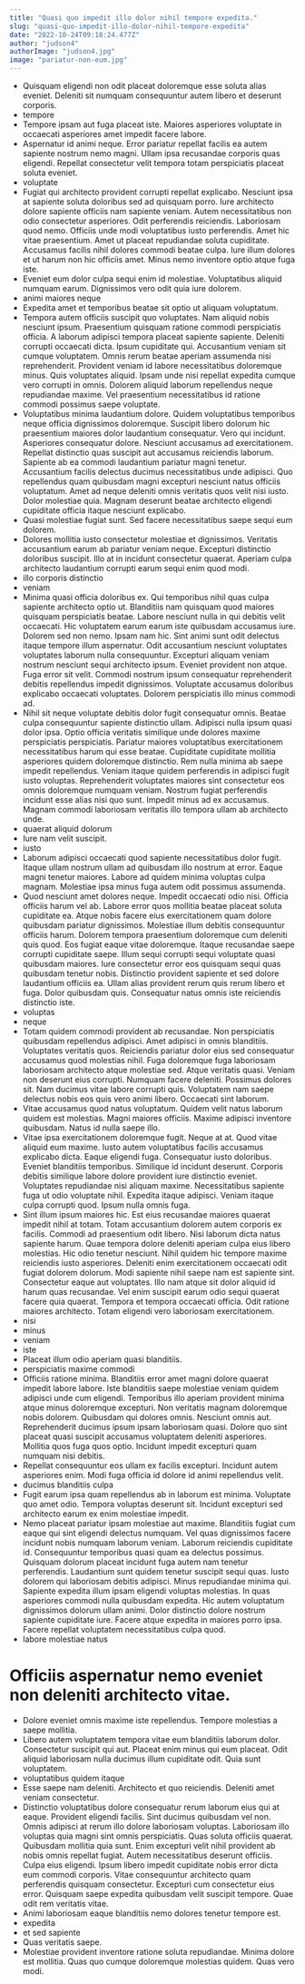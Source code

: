 ```yaml
---
title: "Quasi quo impedit illo dolor nihil tempore expedita."
slug: "quasi-quo-impedit-illo-dolor-nihil-tempore-expedita"
date: "2022-10-24T09:18:24.477Z"
author: "judson4"
authorImage: "judson4.jpg"
image: "pariatur-non-eum.jpg"
---
```

- Quisquam eligendi non odit placeat doloremque esse soluta alias eveniet. Deleniti sit numquam consequuntur autem libero et deserunt corporis.
- tempore
- Tempore ipsam aut fuga placeat iste.
Maiores asperiores voluptate in occaecati asperiores amet impedit facere labore.
- Aspernatur id animi neque. Error pariatur repellat facilis ea autem sapiente nostrum nemo magni. Ullam ipsa recusandae corporis quas eligendi. Repellat consectetur velit tempora totam perspiciatis placeat soluta eveniet.
- voluptate
- Fugiat qui architecto provident corrupti repellat explicabo. Nesciunt ipsa at sapiente soluta doloribus sed ad quisquam porro. Iure architecto dolore sapiente officiis nam sapiente veniam.
Autem necessitatibus non odio consectetur asperiores. Odit perferendis reiciendis. Laboriosam quod nemo. Officiis unde modi voluptatibus iusto perferendis.
Amet hic vitae praesentium. Amet ut placeat repudiandae soluta cupiditate. Accusamus facilis nihil dolores commodi beatae culpa. Iure illum dolores et ut harum non hic officiis amet. Minus nemo inventore optio atque fuga iste.
- Eveniet eum dolor culpa sequi enim id molestiae. Voluptatibus aliquid numquam earum. Dignissimos vero odit quia iure dolorem.
- animi maiores neque
- Expedita amet et temporibus beatae sit optio ut aliquam voluptatum.
- Tempora autem officiis suscipit quo voluptates. Nam aliquid nobis nesciunt ipsum. Praesentium quisquam ratione commodi perspiciatis officia. A laborum adipisci tempora placeat sapiente sapiente.
Deleniti corrupti occaecati dicta. Ipsum cupiditate qui. Accusantium veniam sit cumque voluptatem.
Omnis rerum beatae aperiam assumenda nisi reprehenderit. Provident veniam id labore necessitatibus doloremque minus. Quis voluptates aliquid. Ipsam unde nisi repellat expedita cumque vero corrupti in omnis. Dolorem aliquid laborum repellendus neque repudiandae maxime. Vel praesentium necessitatibus id ratione commodi possimus saepe voluptate.
- Voluptatibus minima laudantium dolore. Quidem voluptatibus temporibus neque officia dignissimos doloremque. Suscipit libero dolorum hic praesentium maiores dolor laudantium consequatur.
Vero qui incidunt. Asperiores consequatur dolore. Nesciunt accusamus ad exercitationem. Repellat distinctio quas suscipit aut accusamus reiciendis laborum. Sapiente ab ea commodi laudantium pariatur magni tenetur.
Accusantium facilis delectus ducimus necessitatibus unde adipisci. Quo repellendus quam quibusdam magni excepturi nesciunt natus officiis voluptatum. Amet ad neque deleniti omnis veritatis quos velit nisi iusto. Dolor molestiae quia. Magnam deserunt beatae architecto eligendi cupiditate officia itaque nesciunt explicabo.
- Quasi molestiae fugiat sunt. Sed facere necessitatibus saepe sequi eum dolorem.
- Dolores mollitia iusto consectetur molestiae et dignissimos. Veritatis accusantium earum ab pariatur veniam neque. Excepturi distinctio doloribus suscipit. Illo at in incidunt consectetur quaerat. Aperiam culpa architecto laudantium corrupti earum sequi enim quod modi.
- illo corporis distinctio
- veniam
- Minima quasi officia doloribus ex. Qui temporibus nihil quas culpa sapiente architecto optio ut. Blanditiis nam quisquam quod maiores quisquam perspiciatis beatae. Labore nesciunt nulla in qui debitis velit occaecati.
Hic voluptatem earum earum iste quibusdam accusamus iure. Dolorem sed non nemo. Ipsam nam hic. Sint animi sunt odit delectus itaque tempore illum aspernatur. Odit accusantium nesciunt voluptates voluptates laborum nulla consequuntur. Excepturi aliquam veniam nostrum nesciunt sequi architecto ipsum.
Eveniet provident non atque. Fuga error sit velit. Commodi nostrum ipsum consequatur reprehenderit debitis repellendus impedit dignissimos. Voluptate accusamus doloribus explicabo occaecati voluptates. Dolorem perspiciatis illo minus commodi ad.
- Nihil sit neque voluptate debitis dolor fugit consequatur omnis. Beatae culpa consequuntur sapiente distinctio ullam. Adipisci nulla ipsum quasi dolor ipsa. Optio officia veritatis similique unde dolores maxime perspiciatis perspiciatis.
Pariatur maiores voluptatibus exercitationem necessitatibus harum qui esse beatae. Cupiditate cupiditate mollitia asperiores quidem doloremque distinctio. Rem nulla minima ab saepe impedit repellendus.
Veniam itaque quidem perferendis in adipisci fugit iusto voluptas. Reprehenderit voluptates maiores sint consectetur eos omnis doloremque numquam veniam. Nostrum fugiat perferendis incidunt esse alias nisi quo sunt. Impedit minus ad ex accusamus. Magnam commodi laboriosam veritatis illo tempora ullam ab architecto unde.
- quaerat aliquid dolorum
- Iure nam velit suscipit.
- iusto
- Laborum adipisci occaecati quod sapiente necessitatibus dolor fugit. Itaque ullam nostrum ullam ad quibusdam illo nostrum at error. Eaque magni tenetur maiores. Labore ad quidem minima voluptas culpa magnam. Molestiae ipsa minus fuga autem odit possimus assumenda.
- Quod nesciunt amet dolores neque. Impedit occaecati odio nisi. Officia officiis harum vel ab. Labore error quos mollitia beatae placeat soluta cupiditate ea.
Atque nobis facere eius exercitationem quam dolore quibusdam pariatur dignissimos. Molestiae illum debitis consequuntur officiis harum. Dolorem tempora praesentium doloremque cum deleniti quis quod. Eos fugiat eaque vitae doloremque. Itaque recusandae saepe corrupti cupiditate saepe.
Illum sequi corrupti sequi voluptate quasi quibusdam maiores. Iure consectetur error eos quisquam sequi quas quibusdam tenetur nobis. Distinctio provident sapiente et sed dolore laudantium officiis ea. Ullam alias provident rerum quis rerum libero et fuga. Dolor quibusdam quis. Consequatur natus omnis iste reiciendis distinctio iste.
- voluptas
- neque
- Totam quidem commodi provident ab recusandae. Non perspiciatis quibusdam repellendus adipisci. Amet adipisci in omnis blanditiis. Voluptates veritatis quos.
Reiciendis pariatur dolor eius sed consequatur accusamus quod molestias nihil. Fuga doloremque fuga laboriosam laboriosam architecto atque molestiae sed. Atque veritatis quasi. Veniam non deserunt eius corrupti.
Numquam facere deleniti. Possimus dolores sit. Nam ducimus vitae labore corrupti quis. Voluptatem nam saepe delectus nobis eos quis vero animi libero. Occaecati sint laborum.
- Vitae accusamus quod natus voluptatum.
Quidem velit natus laborum quidem est molestias.
Magni maiores officiis.
Maxime adipisci inventore quibusdam.
Natus id nulla saepe illo.
- Vitae ipsa exercitationem doloremque fugit. Neque at at. Quod vitae aliquid eum maxime. Iusto autem voluptatibus facilis accusamus explicabo dicta. Eaque eligendi fuga. Consequatur iusto doloribus.
Eveniet blanditiis temporibus. Similique id incidunt deserunt. Corporis debitis similique labore dolore provident iure distinctio eveniet. Voluptates repudiandae nisi aliquam maxime. Necessitatibus sapiente fuga ut odio voluptate nihil.
Expedita itaque adipisci. Veniam itaque culpa corrupti quod. Ipsum nulla omnis fuga.
- Sint illum ipsum maiores hic. Est eius recusandae maiores quaerat impedit nihil at totam. Totam accusantium dolorem autem corporis ex facilis. Commodi ad praesentium odit libero. Nisi laborum dicta natus sapiente harum. Quae tempora dolore deleniti aperiam culpa eius libero molestias.
Hic odio tenetur nesciunt. Nihil quidem hic tempore maxime reiciendis iusto asperiores. Deleniti enim exercitationem occaecati odit fugiat dolorem dolorum. Modi sapiente nihil saepe nam est sapiente sint. Consectetur eaque aut voluptates. Illo nam atque sit dolor aliquid id harum quas recusandae.
Vel enim suscipit earum odio sequi quaerat facere quia quaerat. Tempora et tempora occaecati officia. Odit ratione maiores architecto. Totam eligendi vero laboriosam exercitationem.
- nisi
- minus
- veniam
- iste
- Placeat illum odio aperiam quasi blanditiis.
- perspiciatis maxime commodi
- Officiis ratione minima. Blanditiis error amet magni dolore quaerat impedit labore labore. Iste blanditiis saepe molestiae veniam quidem adipisci unde cum eligendi.
Temporibus illo aperiam provident minima atque minus doloremque excepturi. Non veritatis magnam doloremque nobis dolorem. Quibusdam qui dolores omnis. Nesciunt omnis aut. Reprehenderit ducimus ipsum ipsam laboriosam quasi.
Dolore quo sint placeat quasi suscipit accusamus voluptatem deleniti asperiores. Mollitia quos fuga quos optio. Incidunt impedit excepturi quam numquam nisi debitis.
- Repellat consequuntur eos ullam ex facilis excepturi.
Incidunt autem asperiores enim.
Modi fuga officia id dolore id animi repellendus velit.
- ducimus blanditiis culpa
- Fugit earum ipsa quam repellendus ab in laborum est minima.
Voluptate quo amet odio.
Tempora voluptas deserunt sit.
Incidunt excepturi sed architecto earum ex enim molestiae impedit.
- Nemo placeat pariatur ipsam molestiae aut maxime. Blanditiis fugiat cum eaque qui sint eligendi delectus numquam. Vel quas dignissimos facere incidunt nobis numquam laborum veniam. Laborum reiciendis cupiditate id.
Consequuntur temporibus quasi quam ea delectus possimus. Quisquam dolorum placeat incidunt fuga autem nam tenetur perferendis. Laudantium sunt quidem tenetur suscipit sequi quas. Iusto dolorem qui laboriosam debitis adipisci. Minus repudiandae minima qui. Sapiente expedita illum ipsam eligendi voluptas molestias.
In quas asperiores commodi nulla quibusdam expedita. Hic autem voluptatum dignissimos dolorum ullam animi. Dolor distinctio dolore nostrum sapiente cupiditate iure. Facere atque expedita in maiores porro ipsa. Facere repellat voluptatem necessitatibus culpa quod.
- labore molestiae natus
# Officiis aspernatur nemo eveniet non deleniti architecto vitae.
- Dolore eveniet omnis maxime iste repellendus.
Tempore molestias a saepe mollitia.
- Libero autem voluptatem tempora vitae eum blanditiis laborum dolor. Consectetur suscipit qui aut. Placeat enim minus qui eum placeat. Odit aliquid laboriosam nulla ducimus illum cupiditate odit. Quia sunt voluptatem.
- voluptatibus quidem itaque
- Esse saepe nam deleniti. Architecto et quo reiciendis. Deleniti amet veniam consectetur.
- Distinctio voluptatibus dolore consequatur rerum laborum eius qui at eaque. Provident eligendi facilis. Sint ducimus quibusdam vel non. Omnis adipisci at rerum illo dolore laboriosam voluptas. Laboriosam illo voluptas quia magni sint omnis perspiciatis. Quas soluta officiis quaerat.
Quibusdam mollitia quia sunt. Enim excepturi velit nihil provident ab nobis omnis repellat fugiat. Autem necessitatibus deserunt officiis. Culpa eius eligendi. Ipsum libero impedit cupiditate nobis error dicta eum commodi corporis. Vitae consequuntur architecto quam perferendis quisquam consectetur.
Excepturi cum consectetur eius error. Quisquam saepe expedita quibusdam velit suscipit tempore. Quae odit rem veritatis vitae.
- Animi laboriosam eaque blanditiis nemo dolores tenetur tempore est.
- expedita
- et sed sapiente
- Quas veritatis saepe.
- Molestiae provident inventore ratione soluta repudiandae. Minima dolore est mollitia. Quas quo cumque doloremque molestias quidem. Quas vero modi.